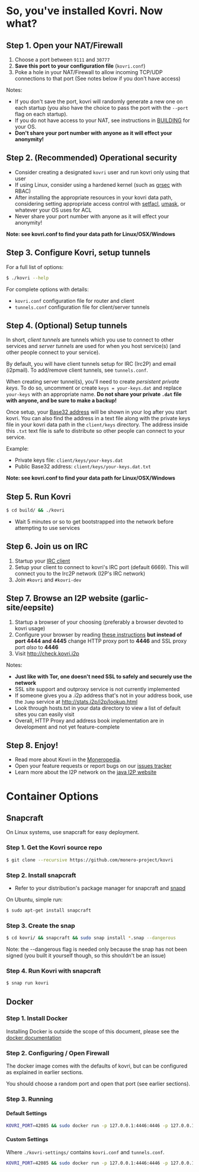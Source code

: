# So, you've installed Kovri. Now what?

## Step 1. Open your NAT/Firewall
1. Choose a port between ```9111``` and ```30777```
2. **Save this port to your configuration file** (`kovri.conf`)
3. Poke a hole in your NAT/Firewall to allow incoming TCP/UDP connections to that port (See notes below if you don't have access)

Notes:

- If you don't save the port, kovri will randomly generate a new one on each startup (you also have the choice to pass the port with the `--port` flag on each startup).
- If you do not have access to your NAT, see instructions in [BUILDING](https://github.com/monero-project/kovri/blob/master/doc/BUILDING.md) for your OS.
- **Don't share your port number with anyone as it will effect your anonymity!**

## Step 2. (Recommended) Operational security

- Consider creating a designated `kovri` user and run kovri only using that user
- If using Linux, consider using a hardened kernel (such as [grsec](https://en.wikibooks.org/wiki/Grsecurity) with RBAC)
- After installing the appropriate resources in your kovri data path, considering setting appropriate access control with [setfacl](https://linux.die.net/man/1/setfacl), [umask](https://en.wikipedia.org/wiki/Umask), or whatever your OS uses for ACL
- Never share your port number with anyone as it will effect your anonymity!

**Note: see kovri.conf to find your data path for Linux/OSX/Windows**

## Step 3. Configure Kovri, setup tunnels

For a full list of options:

```bash
$ ./kovri --help
```

For complete options with details:

- `kovri.conf` configuration file for router and client
- `tunnels.conf` configuration file for client/server tunnels

## Step 4. (Optional) Setup tunnels

In short, *client tunnels* are tunnels which you use to connect to other services and *server tunnels* are used for when you host service(s) (and other people connect to your service).

By default, you will have client tunnels setup for IRC (Irc2P) and email (i2pmail). To add/remove client tunnels, see `tunnels.conf`.

When creating server tunnel(s), you'll need to create *persistent private keys*. To do so, uncomment or create `keys = your-keys.dat` and replace `your-keys` with an appropriate name. **Do not share your private `.dat` file with anyone, and be sure to make a backup!**

Once setup, your [Base32 address](https://getmonero.org/knowledge-base/moneropedia/base32-address) will be shown in your log after you start kovri. You can also find the address in a text file along with the private keys file in your kovri data path in the `client/keys` directory. The address inside this `.txt` text file is safe to distribute so other people can connect to your service.

Example:

- Private keys file: `client/keys/your-keys.dat`
- Public Base32 address: `client/keys/your-keys.dat.txt`

**Note: see kovri.conf to find your data path for Linux/OSX/Windows**

## Step 5. Run Kovri
```bash
$ cd build/ && ./kovri
```
- Wait 5 minutes or so to get bootstrapped into the network before attempting to use services

## Step 6. Join us on IRC
1. Startup your [IRC client](https://en.wikipedia.org/wiki/List_of_IRC_clients)
2. Setup your client to connect to kovri's IRC port (default 6669). This will connect you to the Irc2P network (I2P's IRC network)
3. Join `#kovri` and `#kovri-dev`

## Step 7. Browse an I2P website (garlic-site/eepsite)
1. Startup a browser of your choosing (preferably a browser devoted to kovri usage)
2. Configure your browser by reading [these instructions](https://geti2p.net/en/about/browser-config) **but instead of port 4444 and 4445** change HTTP proxy port to **4446** and SSL proxy port *also* to **4446**
3. Visit http://check.kovri.i2p

Notes:

- **Just like with Tor, one doesn't need SSL to safely and securely use the network**
- SSL site support and outproxy service is not currently implemented
- If someone gives you a .i2p address that's not in your address book, use the `Jump` service at http://stats.i2p/i2p/lookup.html
- Look through hosts.txt in your data directory to view a list of default sites you can easily visit
- Overall, HTTP Proxy and address book implementation are in development and not yet feature-complete

## Step 8. Enjoy!
- Read more about Kovri in the [Moneropedia](https://getmonero.org/knowledge-base/moneropedia/kovri).
- Open your feature requests or report bugs on our [issues tracker](https://github.com/monero-project/kovri/issues)
- Learn more about the I2P network on the [java I2P website](https://geti2p.net/en/docs)

# Container Options

## Snapcraft

On Linux systems, use snapcraft for easy deployment.

### Step 1. Get the Kovri source repo

```bash
$ git clone --recursive https://github.com/monero-project/kovri
```

### Step 2. Install snapcraft

- Refer to your distribution's package manager for snapcraft and [snapd](https://snapcraft.io/docs/core/install)

On Ubuntu, simple run:
```bash
$ sudo apt-get install snapcraft
```

### Step 3. Create the snap

```bash
$ cd kovri/ && snapcraft && sudo snap install *.snap --dangerous
```
Note: the --dangerous flag is needed only because the snap has not been signed (you built it yourself though, so this shouldn't be an issue)

### Step 4. Run Kovri with snapcraft

```bash
$ snap run kovri
```

## Docker

### Step 1. Install Docker
Installing Docker is outside the scope of this document, please see the [docker documentation](https://docs.docker.com/engine/installation/)

### Step 2. Configuring / Open Firewall

The docker image comes with the defaults of kovri, but can be configured as explained in earlier sections.

You should choose a random port and open that port (see earlier sections).

### Step 3. Running

#### Default Settings
```bash
KOVRI_PORT=42085 && sudo docker run -p 127.0.0.1:4446:4446 -p 127.0.0.1:6669:6669 -p $KOVRI_PORT --env KOVRI_PORT=$KOVRI_PORT geti2p/kovri
```

#### Custom Settings
Where `./kovri-settings/` contains `kovri.conf` and `tunnels.conf`.
```bash
KOVRI_PORT=42085 && sudo docker run -p 127.0.0.1:4446:4446 -p 127.0.0.1:6669:6669 -p $KOVRI_PORT --env KOVRI_PORT=$KOVRI_PORT -v kovri-settings:/home/kovri/.kovri/config:ro geti2p/kovri
```
